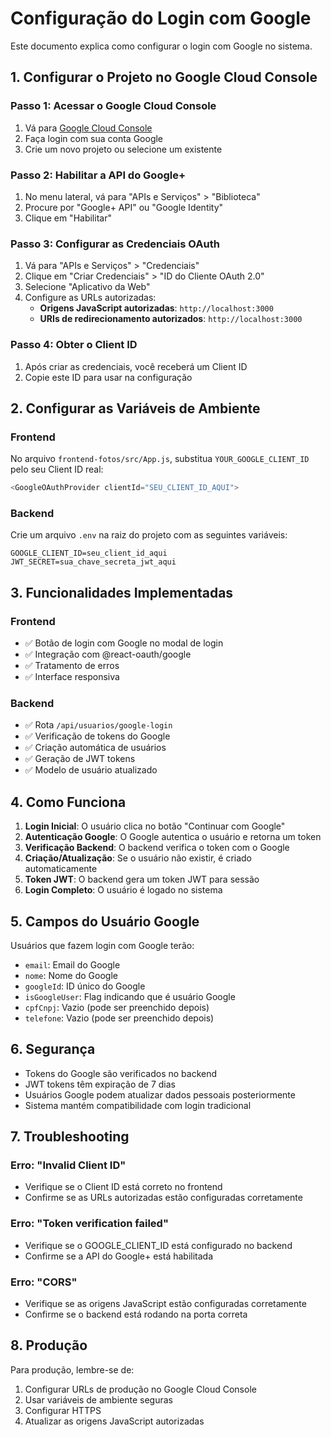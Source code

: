 # Configuração do Login com Google

Este documento explica como configurar o login com Google no sistema.

## 1. Configurar o Projeto no Google Cloud Console

### Passo 1: Acessar o Google Cloud Console
1. Vá para [Google Cloud Console](https://console.cloud.google.com/)
2. Faça login com sua conta Google
3. Crie um novo projeto ou selecione um existente

### Passo 2: Habilitar a API do Google+ 
1. No menu lateral, vá para "APIs e Serviços" > "Biblioteca"
2. Procure por "Google+ API" ou "Google Identity"
3. Clique em "Habilitar"

### Passo 3: Configurar as Credenciais OAuth
1. Vá para "APIs e Serviços" > "Credenciais"
2. Clique em "Criar Credenciais" > "ID do Cliente OAuth 2.0"
3. Selecione "Aplicativo da Web"
4. Configure as URLs autorizadas:
   - **Origens JavaScript autorizadas**: `http://localhost:3000`
   - **URIs de redirecionamento autorizados**: `http://localhost:3000`

### Passo 4: Obter o Client ID
1. Após criar as credenciais, você receberá um Client ID
2. Copie este ID para usar na configuração

## 2. Configurar as Variáveis de Ambiente

### Frontend
No arquivo `frontend-fotos/src/App.js`, substitua `YOUR_GOOGLE_CLIENT_ID` pelo seu Client ID real:

```javascript
<GoogleOAuthProvider clientId="SEU_CLIENT_ID_AQUI">
```

### Backend
Crie um arquivo `.env` na raiz do projeto com as seguintes variáveis:

```env
GOOGLE_CLIENT_ID=seu_client_id_aqui
JWT_SECRET=sua_chave_secreta_jwt_aqui
```

## 3. Funcionalidades Implementadas

### Frontend
- ✅ Botão de login com Google no modal de login
- ✅ Integração com @react-oauth/google
- ✅ Tratamento de erros
- ✅ Interface responsiva

### Backend
- ✅ Rota `/api/usuarios/google-login`
- ✅ Verificação de tokens do Google
- ✅ Criação automática de usuários
- ✅ Geração de JWT tokens
- ✅ Modelo de usuário atualizado

## 4. Como Funciona

1. **Login Inicial**: O usuário clica no botão "Continuar com Google"
2. **Autenticação Google**: O Google autentica o usuário e retorna um token
3. **Verificação Backend**: O backend verifica o token com o Google
4. **Criação/Atualização**: Se o usuário não existir, é criado automaticamente
5. **Token JWT**: O backend gera um token JWT para sessão
6. **Login Completo**: O usuário é logado no sistema

## 5. Campos do Usuário Google

Usuários que fazem login com Google terão:
- `email`: Email do Google
- `nome`: Nome do Google
- `googleId`: ID único do Google
- `isGoogleUser`: Flag indicando que é usuário Google
- `cpfCnpj`: Vazio (pode ser preenchido depois)
- `telefone`: Vazio (pode ser preenchido depois)

## 6. Segurança

- Tokens do Google são verificados no backend
- JWT tokens têm expiração de 7 dias
- Usuários Google podem atualizar dados pessoais posteriormente
- Sistema mantém compatibilidade com login tradicional

## 7. Troubleshooting

### Erro: "Invalid Client ID"
- Verifique se o Client ID está correto no frontend
- Confirme se as URLs autorizadas estão configuradas corretamente

### Erro: "Token verification failed"
- Verifique se o GOOGLE_CLIENT_ID está configurado no backend
- Confirme se a API do Google+ está habilitada

### Erro: "CORS"
- Verifique se as origens JavaScript estão configuradas corretamente
- Confirme se o backend está rodando na porta correta

## 8. Produção

Para produção, lembre-se de:
1. Configurar URLs de produção no Google Cloud Console
2. Usar variáveis de ambiente seguras
3. Configurar HTTPS
4. Atualizar as origens JavaScript autorizadas 